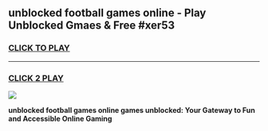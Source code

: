 
## unblocked football games online - Play Unblocked Gmaes & Free #xer53
<h3>
<a href="https://premium.freeplayer.one?title=unblocked_football_games_online&ref=01M">CLICK TO PLAY</a></h3>
<hr>

<h3>
<a href="https://premium.freeplayer.one?title=unblocked_football_games_online&ref=01M">CLICK 2 PLAY</a>
  
</h3>

<a href="https://premium.freeplayer.one?title=unblocked_football_games_online&ref=01M"><img src="https://clearcache.store/games.png"></a>


**unblocked football games online games unblocked: Your Gateway to Fun and Accessible Online Gaming**
